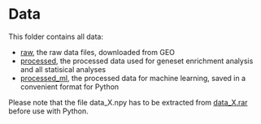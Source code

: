 # Data

This folder contains all data:
- [raw](raw), the raw data files, downloaded from GEO
- [processed](processed), the processed data used for geneset enrichment analysis and all statisical analyses
- [processed_ml](processed_ml), the processed data for machine learning, saved in a convenient format for Python 

Please note that the file data_X.npy has to be extracted from [data_X.rar](processed_ml/data_X.rar) before use with Python.
